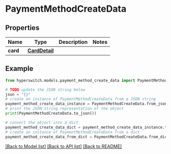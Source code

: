 # PaymentMethodCreateData


## Properties

Name | Type | Description | Notes
------------ | ------------- | ------------- | -------------
**card** | [**CardDetail**](CardDetail.md) |  | 

## Example

```python
from hyperswitch.models.payment_method_create_data import PaymentMethodCreateData

# TODO update the JSON string below
json = "{}"
# create an instance of PaymentMethodCreateData from a JSON string
payment_method_create_data_instance = PaymentMethodCreateData.from_json(json)
# print the JSON string representation of the object
print(PaymentMethodCreateData.to_json())

# convert the object into a dict
payment_method_create_data_dict = payment_method_create_data_instance.to_dict()
# create an instance of PaymentMethodCreateData from a dict
payment_method_create_data_from_dict = PaymentMethodCreateData.from_dict(payment_method_create_data_dict)
```
[[Back to Model list]](../README.md#documentation-for-models) [[Back to API list]](../README.md#documentation-for-api-endpoints) [[Back to README]](../README.md)


